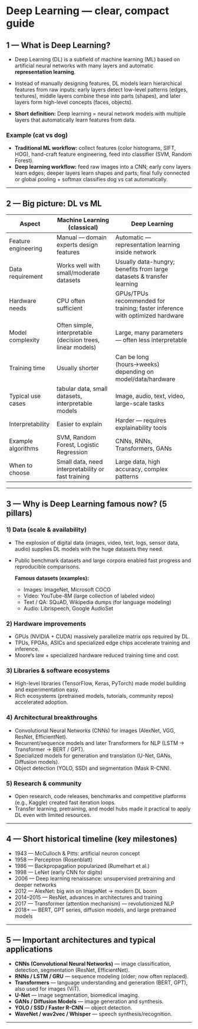 # Deep Learning — clear, compact guide

## 1 — What is Deep Learning?

- Deep Learning (DL) is a subfield of machine learning (ML) based on artificial neural networks with many layers and automatic **representation learning**.

- Instead of manually designing features, DL models learn hierarchical features from raw inputs: early layers detect low-level patterns (edges, textures), middle layers combine these into parts (shapes), and later layers form high-level concepts (faces, objects).

- **Short definition:** Deep learning = neural network models with multiple layers that automatically learn features from data.

### Example (cat vs dog)

- **Traditional ML workflow:** collect features (color histograms, SIFT, HOG), hand-craft feature engineering, feed into classifier (SVM, Random Forest).
- **Deep learning workflow:** feed raw images into a CNN; early conv layers learn edges; deeper layers learn shapes and parts; final fully connected or global pooling + softmax classifies dog vs cat automatically.

---

## 2 — Big picture: DL vs ML 

| Aspect | Machine Learning (classical) | Deep Learning |
| --- | --- | --- |
| Feature engineering | Manual — domain experts design features | Automatic — representation learning inside network |
| Data requirement | Works well with small/moderate datasets | Usually data-hungry; benefits from large datasets & transfer learning |
| Hardware needs | CPU often sufficient | GPUs/TPUs recommended for training; faster inference with optimized hardware |
| Model complexity | Often simple, interpretable (decision trees, linear models) | Large, many parameters — often less interpretable |
| Training time | Usually shorter | Can be long (hours→weeks) depending on model/data/hardware |
| Typical use cases | tabular data, small datasets, interpretable models | Image, audio, text, video, large-scale tasks |
| Interpretability | Easier to explain | Harder — requires explainability tools |
| Example algorithms | SVM, Random Forest, Logistic Regression | CNNs, RNNs, Transformers, GANs |
| When to choose | Small data, need interpretability or fast training | Large data, high accuracy, complex patterns |

---

## 3 — Why is Deep Learning famous now? (5 pillars)

### 1) Data (scale & availability)

- The explosion of digital data (images, video, text, logs, sensor data, audio) supplies DL models with the huge datasets they need.
- Public benchmark datasets and large corpora enabled fast progress and reproducible comparisons.

    **Famous datasets (examples):**

    - Images: ImageNet, Microsoft COCO
    - Video: YouTube-8M (large collection of labeled video)
    - Text / QA: SQuAD, Wikipedia dumps (for language modeling)
    - Audio: Librispeech, Google AudioSet

### 2) Hardware improvements

- GPUs (NVIDIA + CUDA) massively parallelize matrix ops required by DL.
- TPUs, FPGAs, ASICs and specialized edge chips accelerate training and inference.
- Moore’s law + specialized hardware reduced training time and cost.

### 3) Libraries & software ecosystems

- High-level libraries (TensorFlow, Keras, PyTorch) made model building and experimentation easy.
- Rich ecosystems (pretrained models, tutorials, community repos) accelerated adoption.

### 4) Architectural breakthroughs

- Convolutional Neural Networks (CNNs) for images (AlexNet, VGG, ResNet, EfficientNet).
- Recurrent/sequence models and later Transformers for NLP (LSTM → Transformer → BERT / GPT).
- Specialized models for generation and translation (U-Net, GANs, Diffusion models).
- Object detection (YOLO, SSD) and segmentation (Mask R-CNN).

### 5) Research & community

- Open research, code releases, benchmarks and competitive platforms (e.g., Kaggle) created fast iteration loops.
- Transfer learning, pretraining, and model hubs made it practical to apply DL even with limited resources.

---

## 4 — Short historical timeline (key milestones)

- 1943 — McCulloch & Pitts: artificial neuron concept
- 1958 — Perceptron (Rosenblatt)
- 1986 — Backpropagation popularized (Rumelhart et al.)
- 1998 — LeNet (early CNN for digits)
- 2006 — Deep learning renaissance: unsupervised pretraining and deeper networks
- 2012 — AlexNet: big win on ImageNet → modern DL boom
- 2014–2015 — ResNet, advances in architectures and training
- 2017 — Transformer (attention mechanism) — revolutionized NLP
- 2018+ — BERT, GPT series, diffusion models, and large pretrained models

---

## 5 — Important architectures and typical applications

- **CNNs (Convolutional Neural Networks)** — image classification, detection, segmentation (ResNet, EfficientNet).
- **RNNs / LSTM / GRU** — sequence modeling (older; now often replaced).
- **Transformers** — language understanding and generation (BERT, GPT), also used for images (ViT).
- **U-Net** — image segmentation, biomedical imaging.
- **GANs / Diffusion Models** — image generation and synthesis.
- **YOLO / SSD / Faster R-CNN** — object detection.
- **WaveNet / wav2vec / Whisper** — speech synthesis/recognition.

---